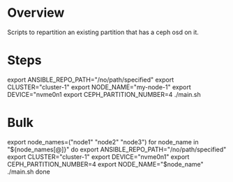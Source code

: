 # Overview

Scripts to repartition an existing partition that has a ceph osd on it. 

# Steps

export ANSIBLE_REPO_PATH="/no/path/specified"
export CLUSTER="cluster-1"
export NODE_NAME="my-node-1"
export DEVICE="nvme0n1
export CEPH_PARTITION_NUMBER=4
./main.sh

# Bulk

export node_names=("node1" "node2" "node3")
for node_name in "${node_names[@]}"
do
    export ANSIBLE_REPO_PATH="/no/path/specified"
    export CLUSTER="cluster-1"
    export DEVICE="nvme0n1"
    export CEPH_PARTITION_NUMBER=4
    export NODE_NAME="$node_name"
    ./main.sh
done